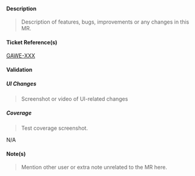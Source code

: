 #### Description

> Description of features, bugs, improvements or any changes in this MR.

#### Ticket Reference(s)

[GAWE-XXX](https://bluehabit.atlassian.net/browse/<TICKET_NUMBER>)

#### Validation

##### UI Changes

> Screenshot or video of UI-related changes

##### Coverage

> Test coverage screenshot.

N/A

#### Note(s)

> Mention other user or extra note unrelated to the MR here.

